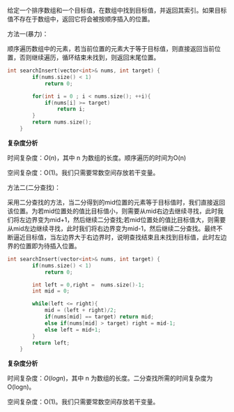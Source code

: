 给定一个排序数组和一个目标值，在数组中找到目标值，并返回其索引。如果目标值不存在于数组中，返回它将会被按顺序插入的位置。



方法一(暴力)：

​	顺序遍历数组中的元素，若当前位置的元素大于等于目标值，则直接返回当前位置，否则继续遍历，循环结束未找到，则返回末尾位置。

```c++
int searchInsert(vector<int>& nums, int target) {
        if(nums.size() < 1)
            return 0;

        for(int i = 0 ; i < nums.size(); ++i){
            if(nums[i] >= target)
                return i;
        }
        return nums.size();
    }
```

**复杂度分析**

时间复杂度：$O(n)$，其中 n 为数组的长度。顺序遍历的时间为O(n)

空间复杂度：O(1)。我们只需要常数空间存放若干变量。



方法二(二分查找)：

​		采用二分查找的方法，当二分得到的mid位置的元素等于目标值时，我们直接返回该位置。为若mid位置处的值比目标值小，则需要从mid右边去继续寻找，此时我们将左边界变为mid+1，然后继续二分查找;若mid位置处的值比目标值大，则需要从mid左边继续寻找，此时我们将右边界变为mid-1，然后继续二分查找。最终不断逼近目标值，当左边界大于右边界时，说明查找结束且未找到目标值，此时左边界的位置即为待插入位置。

```c++
int searchInsert(vector<int>& nums, int target) {
        if(nums.size() < 1)
            return 0;

        int left = 0,right =  nums.size()-1;
        int mid = 0;

        while(left <= right){
            mid = (left + right)/2;
            if(nums[mid] == target) return mid;
            else if(nums[mid] > target) right = mid-1;             
            else left = mid+1;
        }
        return left;
    } 
```

**复杂度分析**

时间复杂度：$O(log n)$，其中 n 为数组的长度。二分查找所需的时间复杂度为 O(logn)。

空间复杂度：O(1)。我们只需要常数空间存放若干变量。

